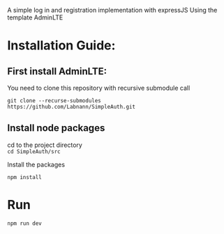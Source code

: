 A simple log in and registration implementation with expressJS
Using the template AdminLTE

# Installation Guide:

## First install AdminLTE: 
You need to clone this repository with recursive submodule call <br>

`git clone --recurse-submodules https://github.com/Labnann/SimpleAuth.git`

## Install node packages
cd to the project directory<br>
`cd SimpleAuth/src`

Install the packages

 `npm install`

# Run
`npm run dev`


